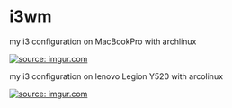 # i3wm
my i3 configuration on MacBookPro with archlinux 

<a href="https://imgur.com/ttSp5T2"><img src="https://i.imgur.com/ttSp5T2.png" title="source: imgur.com" /></a>


my i3 configuration on lenovo Legion Y520 with arcolinux

<a href="https://imgur.com/0bC21DS"><img src="https://i.imgur.com/0bC21DS.jpg" title="source: imgur.com" /></a>